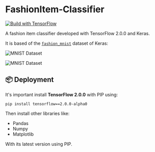 # FashionItem-Classifier

[![Build with TensorFlow](https://img.shields.io/static/v1?label=Made%20with&message=TensorFlow%202.0.0&color=orange)](https://www.tensorflow.org/)

A fashion item classifier developed with TensorFlow 2.0.0 and Keras.

It is based of the [`fashion_mnist`](https://github.com/zalandoresearch/fashion-mnist) dataset of Keras:

![MNIST Dataset](https://github.com/zalandoresearch/fashion-mnist/raw/master/doc/img/fashion-mnist-sprite.png)

![MNIST Dataset](https://github.com/zalandoresearch/fashion-mnist/raw/master/doc/img/embedding.gif)

## 📦 Deployment
It's important install **TensorFlow 2.0.0** with PIP using:
```
pip install tensorflow==2.0.0-alpha0
```

Then install other libraries like:
* Pandas
* Numpy
* Matplotlib

With its latest version using PIP.


